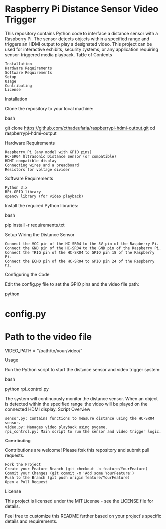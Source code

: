 # Raspberry Pi Distance Sensor Video Trigger

This repository contains Python code to interface a distance sensor with a Raspberry Pi. The sensor detects objects within a specified range and triggers an HDMI output to play a designated video. This project can be used for interactive exhibits, security systems, or any application requiring sensor-triggered media playback.
Table of Contents

    Installation
    Hardware Requirements
    Software Requirements
    Setup
    Usage
    Contributing
    License

Installation

Clone the repository to your local machine:

bash

git clone https://github.com/cthadeufaria/raspberrypi-hdmi-output.git
cd raspberrypi-hdmi-output

Hardware Requirements

    Raspberry Pi (any model with GPIO pins)
    HC-SR04 Ultrasonic Distance Sensor (or compatible)
    HDMI compatible display
    Connecting wires and a breadboard
    Resistors for voltage divider

Software Requirements

    Python 3.x
    RPi.GPIO library
    opencv library (for video playback)

Install the required Python libraries:

bash

pip install -r requirements.txt

Setup
Wiring the Distance Sensor

    Connect the VCC pin of the HC-SR04 to the 5V pin of the Raspberry Pi.
    Connect the GND pin of the HC-SR04 to the GND pin of the Raspberry Pi.
    Connect the TRIG pin of the HC-SR04 to GPIO pin 18 of the Raspberry Pi.
    Connect the ECHO pin of the HC-SR04 to GPIO pin 24 of the Raspberry Pi.

Configuring the Code

Edit the config.py file to set the GPIO pins and the video file path:

python

# config.py

# Path to the video file
VIDEO_PATH = "/path/to/your/video/"

Usage

Run the Python script to start the distance sensor and video trigger system:

bash

python rpi_control.py

The system will continuously monitor the distance sensor. When an object is detected within the specified range, the video will be played on the connected HDMI display.
Script Overview

    sensor.py: Contains functions to measure distance using the HC-SR04 sensor.
    video.py: Manages video playback using pygame.
    rpi_control.py: Main script to run the sensor and video trigger logic.

Contributing

Contributions are welcome! Please fork this repository and submit pull requests.

    Fork the Project
    Create your Feature Branch (git checkout -b feature/YourFeature)
    Commit your Changes (git commit -m 'Add some YourFeature')
    Push to the Branch (git push origin feature/YourFeature)
    Open a Pull Request

License

This project is licensed under the MIT License - see the LICENSE file for details.

Feel free to customize this README further based on your project's specific details and requirements.